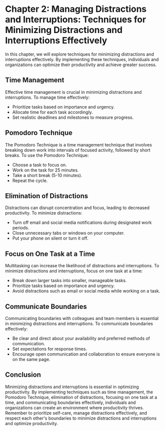 Chapter 2: Managing Distractions and Interruptions: Techniques for Minimizing Distractions and Interruptions Effectively
========================================================================================================================

In this chapter, we will explore techniques for minimizing distractions and interruptions effectively. By implementing these techniques, individuals and organizations can optimize their productivity and achieve greater success.

Time Management
---------------

Effective time management is crucial in minimizing distractions and interruptions. To manage time effectively:

* Prioritize tasks based on importance and urgency.
* Allocate time for each task accordingly.
* Set realistic deadlines and milestones to measure progress.

Pomodoro Technique
------------------

The Pomodoro Technique is a time management technique that involves breaking down work into intervals of focused activity, followed by short breaks. To use the Pomodoro Technique:

* Choose a task to focus on.
* Work on the task for 25 minutes.
* Take a short break (5-10 minutes).
* Repeat the cycle.

Elimination of Distractions
---------------------------

Distractions can disrupt concentration and focus, leading to decreased productivity. To minimize distractions:

* Turn off email and social media notifications during designated work periods.
* Close unnecessary tabs or windows on your computer.
* Put your phone on silent or turn it off.

Focus on One Task at a Time
---------------------------

Multitasking can increase the likelihood of distractions and interruptions. To minimize distractions and interruptions, focus on one task at a time:

* Break down larger tasks into smaller, manageable tasks.
* Prioritize tasks based on importance and urgency.
* Avoid distractions such as email or social media while working on a task.

Communicate Boundaries
----------------------

Communicating boundaries with colleagues and team members is essential in minimizing distractions and interruptions. To communicate boundaries effectively:

* Be clear and direct about your availability and preferred methods of communication.
* Set expectations for response times.
* Encourage open communication and collaboration to ensure everyone is on the same page.

Conclusion
----------

Minimizing distractions and interruptions is essential in optimizing productivity. By implementing techniques such as time management, the Pomodoro Technique, elimination of distractions, focusing on one task at a time, and communicating boundaries effectively, individuals and organizations can create an environment where productivity thrives. Remember to prioritize self-care, manage distractions effectively, and respect each other's boundaries to minimize distractions and interruptions and optimize productivity.
